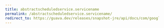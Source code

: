 ```yaml
---
title: abstractscheduledservice.servicename
permalink: /abstractscheduledservice.servicename/
redirect_to: https://guava.dev/releases/snapshot-jre/api/docs/com/google/common/util/concurrent/AbstractScheduledService.html#serviceName--
---
```

